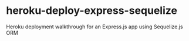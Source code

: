 # heroku-deploy-express-sequelize
Heroku deployment walkthrough for an Express.js app using Sequelize.js ORM
